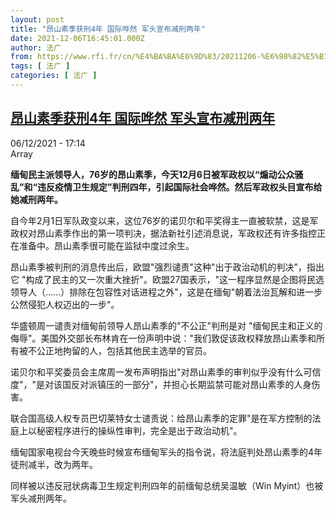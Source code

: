 ```yaml
---
layout: post
title: "昂山素季获刑4年 国际哗然 军头宣布减刑两年"
date: 2021-12-06T16:45:01.000Z
author: 法广
from: https://www.rfi.fr/cn/%E4%BA%BA%E6%9D%83/20211206-%E6%98%82%E5%B1%B1%E7%B4%A0%E5%AD%A3%E8%8E%B7%E5%88%914%E5%B9%B4-%E5%9B%BD%E9%99%85%E5%93%97%E7%84%B6-%E5%86%9B%E5%A4%B4%E5%AE%A3%E5%B8%83%E5%87%8F%E5%88%91%E4%B8%A4%E5%B9%B4
tags: [ 法广 ]
categories: [ 法广 ]
---
```

<!--1638809101000-->
[昂山素季获刑4年 国际哗然 军头宣布减刑两年](https://www.rfi.fr/cn/%E4%BA%BA%E6%9D%83/20211206-%E6%98%82%E5%B1%B1%E7%B4%A0%E5%AD%A3%E8%8E%B7%E5%88%914%E5%B9%B4-%E5%9B%BD%E9%99%85%E5%93%97%E7%84%B6-%E5%86%9B%E5%A4%B4%E5%AE%A3%E5%B8%83%E5%87%8F%E5%88%91%E4%B8%A4%E5%B9%B4)
------

<div>
<div>06/12/2021 - 17:14</div>Array<p><strong>                    缅甸民主派领导人，76岁的昂山素季，今天12月6日被军政权以“煽动公众骚乱”和“违反疫情卫生规定”判刑四年，引起国际社会哗然。然后军政权头目宣布给她减刑两年。                </strong></p><div >                    <p>自今年2月1日军队政变以来，这位76岁的诺贝尔和平奖得主一直被软禁，这是军政权对昂山素季作出的第一项判决，据法新社引述消息说，军政权还有许多指控正在准备中。昂山素季很可能在监狱中度过余生。</p><p>昂山素季被判刑的消息传出后，欧盟"强烈谴责"这种"出于政治动机的判决"，指出它 "构成了民主的又一次重大挫折"。欧盟27国表示，"这一程序显然是企图将民选领导人（......）排除在包容性对话进程之外"，这是在缅甸"朝着法治瓦解和进一步公然侵犯人权迈出的一步"。   </p><p>华盛顿周一谴责对缅甸前领导人昂山素季的"不公正"判刑是对 "缅甸民主和正义的侮辱"。美国外交部长布林肯在一份声明中说："我们敦促该政权释放昂山素季和所有被不公正地拘留的人，包括其他民主选举的官员。</p><p>诺贝尔和平奖委员会主席周一发布声明指出"对昂山素季的审判似乎没有什么可信度"，"是对该国反对派镇压的一部分"，并担心长期监禁可能对昂山素季的人身伤害。</p><p>联合国高级人权专员巴切莱特女士谴责说：给昂山素季的定罪"是在军方控制的法庭上以秘密程序进行的操纵性审判，完全是出于政治动机"。</p><p>缅甸国家电视台今天晚些时候宣布缅甸军头的指令说，将法庭判处昂山素季的4年徒刑减半，改为两年。</p><p>同样被以违反冠状病毒卫生规定判刑四年的前缅甸总统吴温敏（Win Myint）也被军头减刑两年。</p>                                            <div data-selfpromo-newsletter>    </div>    <div data-selfpromo-app>    </div>                </div>
</div>

